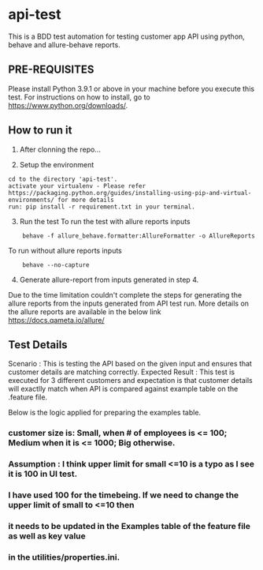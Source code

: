 # api-test
This is a BDD test automation for testing customer app API using python, behave and allure-behave reports.


## PRE-REQUISITES ##

Please install Python 3.9.1 or above in your machine before you execute this test. For instructions on how to install, go to https://www.python.org/downloads/. 


## How to run it ##

1. After clonning the repo...

2. Setup the environment
```
cd to the directory 'api-test'.
activate your virtualenv - Please refer https://packaging.python.org/guides/installing-using-pip-and-virtual-environments/ for more details
run: pip install -r requirement.txt in your terminal.
```
3. Run the test
To run the test with allure reports inputs
```
	behave -f allure_behave.formatter:AllureFormatter -o AllureReports
```
To run without allure reports inputs

```
	behave --no-capture
```

4. Generate allure-report from inputs generated in step 4.

Due to the time limitation couldn't complete the steps for generating the allure reports from the inputs generated from API test run. More details 
on the allure reports are available in the below link
https://docs.qameta.io/allure/



## Test Details ##
Scenario : This is testing the API based on the given input and ensures that customer details are matching correctly. 
Expected Result : This test is executed for 3 different customers and expectation is that customer details will exactlly match when API is compared against 
example table on the .feature file.

Below is the logic applied for preparing the examples table. 
### customer size is: Small, when # of employees is <= 100; Medium when it is <= 1000; Big otherwise. 

### Assumption : I think upper limit for small <=10 is a typo as I see it is 100 in UI test. 
### I have used 100 for the timebeing. If we need to change the upper limit of small to <=10 then 
### it needs to be updated in the Examples table of the feature file as well as key value 
### in the utilities/properties.ini.
